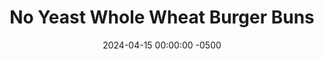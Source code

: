 ---
layout: post
title:  "No Yeast Whole Wheat Burger Buns"
date:   2024-04-15 00:00:00 -0500
categories:
- Recipes
- Bread
permalink: /recipes/burger-buns
image: /assets/Food/Bread/Burger Buns/buns-cover.jpg
ing: buns-ing
facts: buns-facts
Prep: 10
Rest: 
Cook: 25
Source1: https://thishealthykitchen.com/vegan-burger-buns/?utm_source=whisk&utm_medium=webapp&utm_campaign=no_yeast_whole_wheat_burger_buns
Source2: 
tags: 
- burger
- cheeseburger
- cheese burger
- whole wheat flour
- vital wheat gluten
- almond butter
- tahini
- sandwich
- baking powder
- baking soda
Description: These buns require no yeast, and instead rely on chemical leaveners (baking powder and soda).  This means you can prepare them right around dinner time, no waiting required.  To build your perfect burger, check out <a href="burger-patties">Simple Burger Patties</a> and <a href="tomato-spread">Tomato Burger Spread</a>, or make a delicious salad with <a href="burger-bowl">Chopped Burger Bowl with Sweet Potato</a>
Instructions: 
- Preheat your oven to 400F, and line a large cookie sheet with parchment paper<br><br>

- In a large bowl, sift and whisk together the dry ingredients - flours, baking powder, baking soda, salt, garlic powder, and onion powder<br><br>

- Add the wet ingredients to the bowl (applesauce, almond butter, and milk), and mix until you have a combined ball of bread dough.  Tahini or natural peanut butter will work in place of almond butter here.  Any milk will work as well; plant or cow's based, as long as it's unsweetened<br><br>

- Knead the dough in the bowl for about 30-45 seconds, until fully combindd; don't over knead<br><br>
- <center><img src="/assets/Food/Bread/Burger Buns/buns-4.jpg" alt="" class="instruction-image"></center><br>

- Divide the dough into 4 equal sized balls, about 90 g each. Roll into a ball and place them on the tray. Flatten to the size of your burgers. They will expand upward in the oven, but not really outward, so make them as wide as you want them to be when done baking. I probably could have flattened these a bit more here<br><br>
- <center><img src="/assets/Food/Bread/Burger Buns/buns-5.jpg" alt="" class="instruction-image"></center><br>

- Bake at 400F for 22-25 minutes, or until golden brown. Let cool slightly before slicing and eating
---